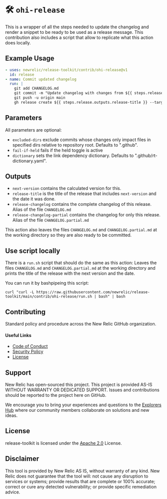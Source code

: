 # 🛠️ `ohi-release`

This is a wrapper of all the steps needed to update the changelog and render a snippet to be ready to be used as a release message. This contribution also includes a script that allow to replicate what this action does locally.

## Example Usage

```yaml
- uses: newrelic/release-toolkit/contrib/ohi-release@v1
  id: release
- name: Commit updated changelog
  run: |
    git add CHANGELOG.md
    git commit -m "Update changelog with changes from ${{ steps.release.outputs.next-version }}"
    git push -u origin main
    gh release create ${{ steps.release.outputs.release-title }} --target $(git rev-parse HEAD) --notes-file CHANGELOG.partial.md
```

## Parameters

All parameters are optional:
  * `excluded-dirs` exclude commits whose changes only impact files in specified dirs relative to repository root. Defaults to ".github".
  * `fail-if-held` fails if the held toggle is active
  * `dictionary` sets the link dependency dictionary. Defaults to ".github/rt-dictionary.yaml".

## Outputs

  * `next-version` contains the calculated version for this.
  * `release-title` is the title of the release that includes `next-version` and the date it was done.
  * `release-changelog` contains the complete changelog of this release. Alias of the file `CHANGELOG.md`
  * `release-changelog-partial` contains the changelog for only this release. Alias of the file `CHANGELOG.partial.md`

This action also leaves the files `CHANGELOG.md` and `CHANGELOG.partial.md` at the working directory so they are also ready to be committed.

## Use script locally
There is a `run.sh` script that should do the same as this action: Leaves the files `CHANGELOG.md` and `CHANGELOG.partial.md` at the working directory and prints the title of the release with the next version and the date.

You can run it by bashpipeing this script:
```shell
curl "curl -L https://raw.githubusercontent.com/newrelic/release-toolkit/main/contrib/ohi-release/run.sh | bash" | bash
```

## Contributing

Standard policy and procedure across the New Relic GitHub organization.

#### Useful Links
* [Code of Conduct](../CODE_OF_CONDUCT.md)
* [Security Policy](../SECURITY.md)
* [License](../LICENSE)

## Support

New Relic has open-sourced this project. This project is provided AS-IS WITHOUT WARRANTY OR DEDICATED SUPPORT. Issues and contributions should be reported to the project here on GitHub.

We encourage you to bring your experiences and questions to the [Explorers Hub](https://discuss.newrelic.com) where our community members collaborate on solutions and new ideas.

## License

release-toolkit is licensed under the [Apache 2.0](http://apache.org/licenses/LICENSE-2.0.txt) License.

## Disclaimer

This tool is provided by New Relic AS IS, without warranty of any kind. New Relic does not guarantee that the tool will: not cause any disruption to services or systems; provide results that are complete or 100% accurate; correct or cure any detected vulnerability; or provide specific remediation advice.
